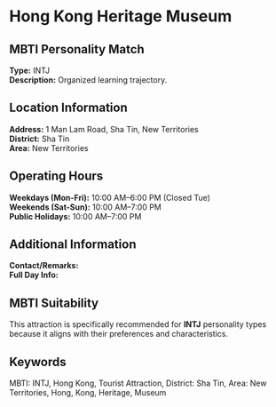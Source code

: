 # Hong Kong Heritage Museum

## MBTI Personality Match
**Type:** INTJ  
**Description:** Organized learning trajectory.

## Location Information
**Address:** 1 Man Lam Road, Sha Tin, New Territories  
**District:** Sha Tin  
**Area:** New Territories

## Operating Hours
**Weekdays (Mon-Fri):** 10:00 AM–6:00 PM (Closed Tue)  
**Weekends (Sat-Sun):** 10:00 AM–7:00 PM  
**Public Holidays:** 10:00 AM–7:00 PM

## Additional Information
**Contact/Remarks:**   
**Full Day Info:** 

## MBTI Suitability
This attraction is specifically recommended for **INTJ** personality types because it aligns with their preferences and characteristics.

## Keywords
MBTI: INTJ, Hong Kong, Tourist Attraction, District: Sha Tin, Area: New Territories, Hong, Kong, Heritage, Museum
